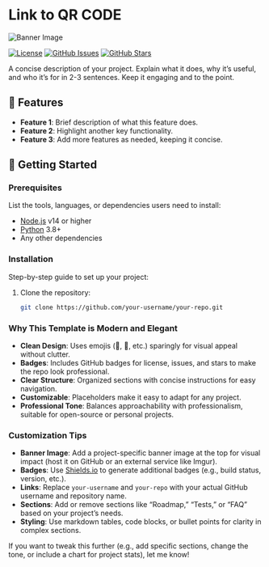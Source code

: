 # Link to QR CODE

![Banner Image]([link-to-your-banner-image.png](https://github.com/PhantomZero-X/Tester/blob/main/qrcode.png)) <!-- Optional: Add a banner image for visual appeal -->

[![License](https://img.shields.io/badge/License-MIT-blue.svg)](https://opensource.org/licenses/MIT)
[![GitHub Issues](https://img.shields.io/github/issues/your-username/your-repo)](https://github.com/your-username/your-repo/issues)
[![GitHub Stars](https://img.shields.io/github/stars/your-username/your-repo)](https://github.com/your-username/your-repo/stargazers)

A concise description of your project. Explain what it does, why it’s useful, and who it’s for in 2-3 sentences. Keep it engaging and to the point.

## 🌟 Features

- **Feature 1**: Brief description of what this feature does.
- **Feature 2**: Highlight another key functionality.
- **Feature 3**: Add more features as needed, keeping it concise.

## 🚀 Getting Started

### Prerequisites
List the tools, languages, or dependencies users need to install:
- [Node.js](https://nodejs.org/) v14 or higher
- [Python](https://www.python.org/) 3.8+
- Any other dependencies

### Installation
Step-by-step guide to set up your project:
1. Clone the repository:
   ```bash
   git clone https://github.com/your-username/your-repo.git


### Why This Template is Modern and Elegant
- **Clean Design**: Uses emojis (🌟, 🚀, etc.) sparingly for visual appeal without clutter.
- **Badges**: Includes GitHub badges for license, issues, and stars to make the repo look professional.
- **Clear Structure**: Organized sections with concise instructions for easy navigation.
- **Customizable**: Placeholders make it easy to adapt for any project.
- **Professional Tone**: Balances approachability with professionalism, suitable for open-source or personal projects.

### Customization Tips
- **Banner Image**: Add a project-specific banner image at the top for visual impact (host it on GitHub or an external service like Imgur).
- **Badges**: Use [Shields.io](https://shields.io/) to generate additional badges (e.g., build status, version, etc.).
- **Links**: Replace `your-username` and `your-repo` with your actual GitHub username and repository name.
- **Sections**: Add or remove sections like “Roadmap,” “Tests,” or “FAQ” based on your project’s needs.
- **Styling**: Use markdown tables, code blocks, or bullet points for clarity in complex sections.

If you want to tweak this further (e.g., add specific sections, change the tone, or include a chart for project stats), let me know!
